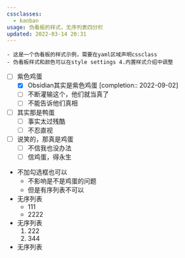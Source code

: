 ```yaml
---
cssclasses:
  - kanban
usage: 伪看板的样式，无序列表四分栏
updated: 2022-03-14 20:31
---
```

 ```ad-tip
 - 这是一个伪看板的样式示例，需要在yaml区域声明cssclass
 - 伪看板样式和颜色可以在style settings 4.内置样式介绍中调整 
```

- [ ] 紫色鸡蛋
	- [x] Obsidian其实是紫色鸡蛋 [completion:: 2022-09-02]
	- [ ] 不断灌输这个，他们就当真了
	- [ ] 不能告诉他们真相
- [ ] 其实那是鸭蛋
	- [ ] 事实太过残酷
	- [ ] 不忍直视
- [ ] 说笑的，那真是鸡蛋
	- [ ] 不信我也没办法
	- [ ] 信鸡蛋，得永生
- 不加勾选框也可以
	- 不影响是不是鸡蛋的问题
	- 但是有序列表不可以
- 无序列表
	- 111
	- 2222
- 无序列表
	1.  222
	2. 344
- 无序列表
